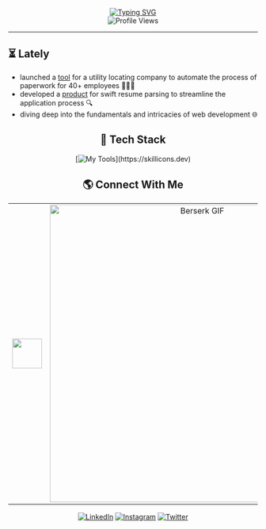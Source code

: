 
<div align="center">
  
[![Typing SVG](https://readme-typing-svg.demolab.com?font=Times+New+Roman&weight=900&size=40&pause=1000&color=8A0707&center=true&vCenter=true&width=600&lines=Michael+Marsillo)](https://git.io/typing-svg)<br/>
![Profile Views](https://komarev.com/ghpvc/?username=michaelmarsillo&label=Profile%20Views&color=6f0000&style=for-the-badge&base=1500)

---

<div align="left">

## ⏳ Lately
- launched a [tool](https://marxpdf.vercel.app/) for a utility locating company to automate the process of paperwork for 40+ employees 👷🏼‍♂️ <br>
- developed a [product](https://github.com/CVLens/CVLens) for swift resume parsing to streamline the application process 🔍 <br>
- diving deep into the fundamentals and intricacies of web development 🌐



</div>
  
## 🔧 Tech Stack
[![My Tools](https://skillicons.dev/icons?i=markdown,python,java,javascript,nodejs,nextjs,c,html,css,react,tailwind,git,github,)](https://skillicons.dev)


## 🌎 Connect With Me
<table style="border: none;">
  <tr>
    <td align="center" style="border: none;">
      <img src="https://img.icons8.com/?size=512&id=y8q66v6ExjBy&format=png" width="60px">
    </td>
    <td align="center" style="border: none;">
      <img src="https://github.com/michaelmarsillo/michaelmarsillo/blob/main/Berserk.gif?raw=true" width="600" alt="Berserk GIF">
    </td>
    <td align="center" style="border: none;">
      <img src="https://static.wikia.nocookie.net/characterprofile/images/0/01/Guts_Berserk_Render.png/revision/latest/scale-to-width-down/250?cb=20231112030330" width="75px">
    </td>
  </tr>
</table>

[![LinkedIn](https://img.shields.io/badge/LinkedIn-%230077B5.svg?style=for-the-badge&logo=LinkedIn&logoColor=white)](https://www.linkedin.com/in/michaelmarsillo/)
[![Instagram](https://img.shields.io/badge/Instagram-%23E4405F.svg?style=for-the-badge&logo=Instagram&logoColor=white)](https://www.instagram.com/michaelmarsillo/)
[![Twitter](https://img.shields.io/badge/Twitter-%23696969.svg?style=for-the-badge&logo=X&logoColor=white)](https://www.x.com/michaelmarsillo/)



